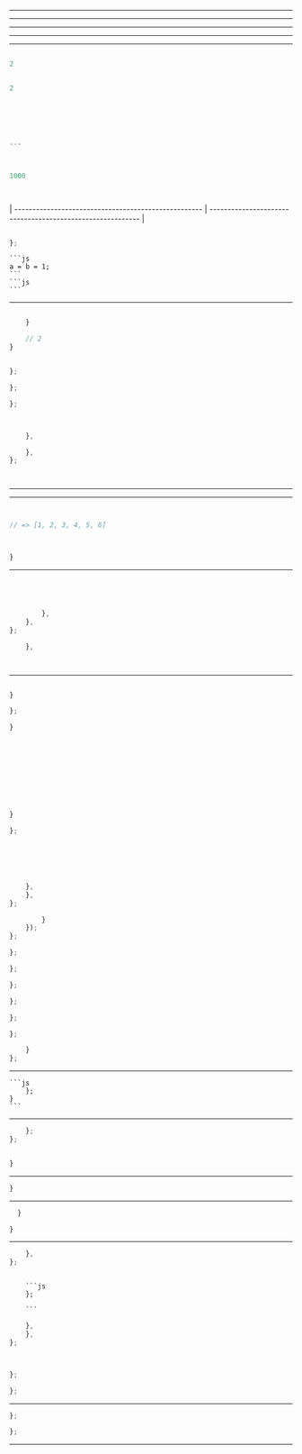 






---



---








---











---






---











```js

2


2

```


```js


```



```js




---



1000

```



```js



```



| ---------------------------------------------------- | ---------------------------------------------------------- |


```js


```




```js
};
```


    ```js
    a = b = 1;
    ```
    ```js
    ```

---




```js

	}

	// 2
}
```




```js
```


```js
};

};

};



	},

	},
};

```


```js
```





```js
```

---











---








```js


// => [1, 2, 3, 4, 5, 6]
```


```js

```

```js


```


```js
}


```

---



```js


```


```js


```




```js

```


```js

```


```js
		},
	},
};

	},

```


```js

```


```js
```

---



```js

}

```

```js
};

}

```



```js






```



```js
```


```js



```


```js

}
```


```js
};

```


```js





```


```js


```


```js
	},
	},
};


```


```js
		}
	});
};

```






```js
};

};

```


```js
};

```



```js
};

};

```


```js
};

```




```js
	}
};

```

---



    ```js
    	};
    }
    ```


---



```js
	};
};


```











```js

}

```





---










```js
}
```













---









  ```js
  	}

  }
  ```

---








```js
	},
};



```



        ```js
        };

        ```






```js
	},
	},
};



```



  ```js
  ```

  ```js
  };


  ```

  ```js
  };


  ```

---




```js
};

};
```






---

